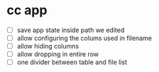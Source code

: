 # cc app

* [ ] save app state inside path we edited
* [ ] allow configuring the colums used in filename
* [ ] allow hiding columns
* [ ] allow dropping in entire row
* [ ] one divider between table and file list
